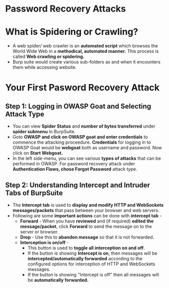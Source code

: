 # Password Recovery Attacks
 
# What is Spidering or Crawling?
* A web spider/ web crawler is an **automated script** which browses the World Wide Web in a **methodical, automated manner.** This process is called **Web crawling or spidering.**
* Burp suite would create various sub-folders as and when it encounters them while accessing website.
<img></img>

# Your First Pasword Recovery Attack 
## Step 1: Logging in OWASP Goat and Selecting Attack Type
* You can view **Spider Status** and **number of bytes transferred** under **spider submenu** in BurpSuite.
* Goto **OWASP and click on OWASP goat and enter credentials** to commence the attacking proceedure. **Credentials** for logging in to OWASP Goat would be **webgoat** both as username and password. Now click on **Start Webgoat.**
* In the left side-menu, you can see various **types of attacks** that can be performed in OWASP. For password recovery attack under **Authentication Flaws, chose Forgot Password** attack type.

## Step 2: Understanding Intercept and Intruder Tabs of BurpSuite
* The **Intercept tab** is used to **display and modify HTTP and WebSockets messages/packets** that pass between your browser and web servers.
* Following are some **important actions** can be done with **intercept tab** -
   * **Forward** - When you have **reviewed** and (if required) **edited the message/packet**, click **Forward** to send the message on to the server or browser.
   * **Drop** - Use this to **abandon message** so that it is not forwarded.
   * **Interception is on/off** -
        * This button is used to **toggle all interception on and off**. 
        * If the button is showing **Intercept is on**, then messages will be **intercepted/automatically forwarded** according to the configured options for interception of HTTP and WebSockets messages. 
        * If the button is showing "Intercept is off" then all messages will be **automatically forwarded.**


